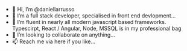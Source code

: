 - 👋 Hi, I’m @daniellarrusso
- 👀 I’m a full stack developer, specialised in front end devlopment...
- 🌱 I’m fluent in nearly all modern javascript based frameworks. Typescirpt, React / Angular, Node, MSSQL is in my professional bag
- 💞️ I’m looking to collaborate on anything...
- 📫 Reach me via here if you like...

<!---
daniellarrusso/daniellarrusso is a ✨ special ✨ repository because its `README.md` (this file) appears on your GitHub profile.
You can click the Preview link to take a look at your changes.
--->

